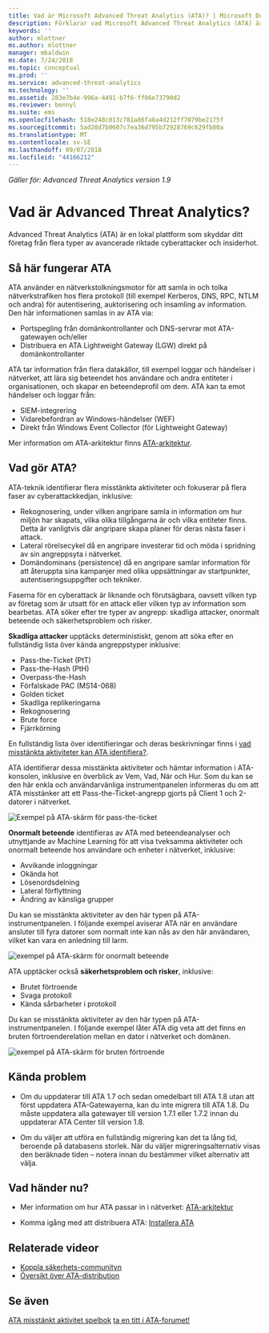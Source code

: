 ```yaml
---
title: Vad är Microsoft Advanced Threat Analytics (ATA)? | Microsoft Docs
description: Förklarar vad Microsoft Advanced Threat Analytics (ATA) är och vilka typer av misstänkta aktiviteter det kan upptäcka
keywords: ''
author: mlottner
ms.author: mlottner
manager: mbaldwin
ms.date: 7/24/2018
ms.topic: conceptual
ms.prod: ''
ms.service: advanced-threat-analytics
ms.technology: ''
ms.assetid: 283e7b4e-996a-4491-b7f6-ff06e73790d2
ms.reviewer: bennyl
ms.suite: ems
ms.openlocfilehash: 518e248c013c781a86fa8a4d212ff7079be2175f
ms.sourcegitcommit: 5ad28d7b0607c7ea36d795b72928769c629fb80a
ms.translationtype: MT
ms.contentlocale: sv-SE
ms.lasthandoff: 09/07/2018
ms.locfileid: "44166212"
---
```

*Gäller för: Advanced Threat Analytics version 1.9*


# <a name="what-is-advanced-threat-analytics"></a>Vad är Advanced Threat Analytics?
Advanced Threat Analytics (ATA) är en lokal plattform som skyddar ditt företag från flera typer av avancerade riktade cyberattacker och insiderhot.

## <a name="how-ata-works"></a>Så här fungerar ATA

ATA använder en nätverkstolkningsmotor för att samla in och tolka nätverkstrafiken hos flera protokoll (till exempel Kerberos, DNS, RPC, NTLM och andra) för autentisering, auktorisering och insamling av information. Den här informationen samlas in av ATA via:

-   Portspegling från domänkontrollanter och DNS-servrar mot ATA-gatewayen och/eller
-   Distribuera en ATA Lightweight Gateway (LGW) direkt på domänkontrollanter

ATA tar information från flera datakällor, till exempel loggar och händelser i nätverket, att lära sig beteendet hos användare och andra entiteter i organisationen, och skapar en beteendeprofil om dem.
ATA kan ta emot händelser och loggar från:

-   SIEM-integrering
-   Vidarebefordran av Windows-händelser (WEF)
-   Direkt från Windows Event Collector (för Lightweight Gateway)


Mer information om ATA-arkitektur finns [ATA-arkitektur](ata-architecture.md).

## <a name="what-does-ata-do"></a>Vad gör ATA?

ATA-teknik identifierar flera misstänkta aktiviteter och fokuserar på flera faser av cyberattackkedjan, inklusive:

-   Rekognosering, under vilken angripare samla in information om hur miljön har skapats, vilka olika tillgångarna är och vilka entiteter finns. Detta är vanligtvis där angripare skapa planer för deras nästa faser i attack.
-   Lateral rörelsecykel då en angripare investerar tid och möda i spridning av sin angreppsyta i nätverket.
-   Domändominans (persistence) då en angripare samlar information för att återuppta sina kampanjer med olika uppsättningar av startpunkter, autentiseringsuppgifter och tekniker. 

Faserna för en cyberattack är liknande och förutsägbara, oavsett vilken typ av företag som är utsatt för en attack eller vilken typ av information som bearbetas.
ATA söker efter tre typer av angrepp: skadliga attacker, onormalt beteende och säkerhetsproblem och risker.

**Skadliga attacker** upptäcks deterministiskt, genom att söka efter en fullständig lista över kända angreppstyper inklusive:

-   Pass-the-Ticket (PtT)
-   Pass-the-Hash (PtH)
-   Overpass-the-Hash
-   Förfalskade PAC (MS14-068)
-   Golden ticket
-   Skadliga replikeringarna
-   Rekognosering
-   Brute force
-   Fjärrkörning

En fullständig lista över identifieringar och deras beskrivningar finns i [vad misstänkta aktiviteter kan ATA identifiera?](ata-threats.md). 

ATA identifierar dessa misstänkta aktiviteter och hämtar information i ATA-konsolen, inklusive en överblick av Vem, Vad, När och Hur. Som du kan se den här enkla och användarvänliga instrumentpanelen informeras du om att ATA misstänker att ett Pass-the-Ticket-angrepp gjorts på Client 1 och 2-datorer i nätverket.

 ![Exempel på ATA-skärm för pass-the-ticket](media/pass_the_ticket_sa.png)

**Onormalt beteende** identifieras av ATA med beteendeanalyser och utnyttjande av Machine Learning för att visa tveksamma aktiviteter och onormalt beteende hos användare och enheter i nätverket, inklusive:

-   Avvikande inloggningar
-   Okända hot
-   Lösenordsdelning
-   Lateral förflyttning
-   Ändring av känsliga grupper


Du kan se misstänkta aktiviteter av den här typen på ATA-instrumentpanelen. I följande exempel aviserar ATA när en användare ansluter till fyra datorer som normalt inte kan nås av den här användaren, vilket kan vara en anledning till larm.

 ![exempel på ATA-skärm för onormalt beteende](media/abnormal-behavior-sa.png) 

ATA upptäcker också **säkerhetsproblem och risker**, inklusive:

-   Brutet förtroende
-   Svaga protokoll
-   Kända sårbarheter i protokoll

Du kan se misstänkta aktiviteter av den här typen på ATA-instrumentpanelen. I följande exempel låter ATA dig veta att det finns en bruten förtroenderelation mellan en dator i nätverket och domänen.

  ![exempel på ATA-skärm för bruten förtroende](media/broken-trust-sa.png)


## <a name="known-issues"></a>Kända problem

- Om du uppdaterar till ATA 1.7 och sedan omedelbart till ATA 1.8 utan att först uppdatera ATA-Gatewayerna, kan du inte migrera till ATA 1.8. Du måste uppdatera alla gatewayer till version 1.7.1 eller 1.7.2 innan du uppdaterar ATA Center till version 1.8.

- Om du väljer att utföra en fullständig migrering kan det ta lång tid, beroende på databasens storlek. När du väljer migreringsalternativ visas den beräknade tiden – notera innan du bestämmer vilket alternativ att välja. 


## <a name="whats-next"></a>Vad händer nu?

-   Mer information om hur ATA passar in i nätverket: [ATA-arkitektur](ata-architecture.md)

-   Komma igång med att distribuera ATA: [Installera ATA](install-ata-step1.md)

## <a name="related-videos"></a>Relaterade videor
- [Koppla säkerhets-communityn](https://channel9.msdn.com/Shows/Microsoft-Security/Join-the-Security-Community)
- [Översikt över ATA-distribution](https://channel9.msdn.com/Shows/Microsoft-Security/Overview-of-ATA-Deployment-in-10-Minutes)


## <a name="see-also"></a>Se även
[ATA misstänkt aktivitet spelbok](http://aka.ms/ataplaybook)
[ta en titt i ATA-forumet!](https://social.technet.microsoft.com/Forums/security/home?forum=mata)
